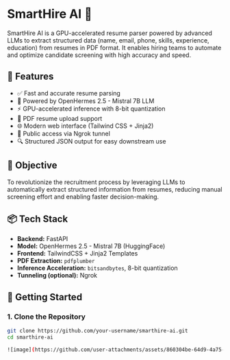 # SmartHire AI 🚀

SmartHire AI is a GPU-accelerated resume parser powered by advanced LLMs to extract structured data (name, email, phone, skills, experience, education) from resumes in PDF format. It enables hiring teams to automate and optimize candidate screening with high accuracy and speed.

## 🌟 Features

- ✅ Fast and accurate resume parsing
- 🤖 Powered by OpenHermes 2.5 - Mistral 7B LLM
- ⚡ GPU-accelerated inference with 8-bit quantization
- 📄 PDF resume upload support
- 🌐 Modern web interface (Tailwind CSS + Jinja2)
- 🔗 Public access via Ngrok tunnel
- 🔍 Structured JSON output for easy downstream use

## 🧠 Objective

To revolutionize the recruitment process by leveraging LLMs to automatically extract structured information from resumes, reducing manual screening effort and enabling faster decision-making.

## 📦 Tech Stack

- **Backend:** FastAPI
- **Model:** OpenHermes 2.5 - Mistral 7B (HuggingFace)
- **Frontend:** TailwindCSS + Jinja2 Templates
- **PDF Extraction:** `pdfplumber`
- **Inference Acceleration:** `bitsandbytes`, 8-bit quantization
- **Tunneling (optional):** Ngrok

## 🚀 Getting Started

### 1. Clone the Repository

```bash
git clone https://github.com/your-username/smarthire-ai.git
cd smarthire-ai

![image](https://github.com/user-attachments/assets/860304be-64d9-4a75-b566-47d509635d8b)
